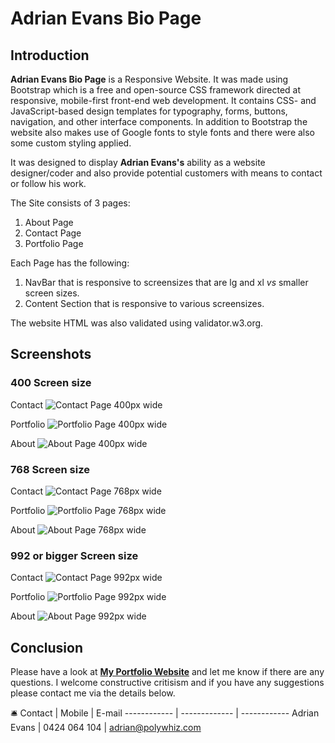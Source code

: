 # Adrian Evans Bio Page

## Introduction
**Adrian Evans Bio Page** is a Responsive Website. It was made using Bootstrap which is a free and open-source CSS framework directed at responsive, mobile-first front-end web development. It contains CSS- and JavaScript-based design templates for typography, forms, buttons, navigation, and other interface components. In addition to Bootstrap the website also makes use of Google fonts to style fonts and there were also some custom styling applied.

It was designed to display **Adrian Evans's** ability as a website designer/coder and also provide potential customers with means to contact or follow his work.

The Site consists of 3 pages:
1. About Page 
2. Contact Page
3. Portfolio Page

Each Page has the following:
1. NavBar that is responsive to screensizes that are lg and xl _vs_ smaller screen sizes. 
2. Content Section that is responsive to various screensizes.

The website HTML was also validated using validator.w3.org. 


## Screenshots 

### 400 Screen size

Contact
![Contact Page 400px wide](https://github.com/AdrianMEvans/Adrian-Evans/blob/main/assets/images/Contact-400.png?raw=true)

Portfolio
![Portfolio Page 400px wide](https://github.com/AdrianMEvans/Adrian-Evans/blob/main/assets/images/Portfolio-400.png?raw=true)

About
![About Page 400px wide](https://github.com/AdrianMEvans/Adrian-Evans/blob/main/assets/images/About-400.png?raw=true)

### 768 Screen size

Contact
![Contact Page 768px wide](https://github.com/AdrianMEvans/Adrian-Evans/blob/main/assets/images/Contact-768.png?raw=true)

Portfolio
![Portfolio Page 768px wide](https://github.com/AdrianMEvans/Adrian-Evans/blob/main/assets/images/Portfolio-768.png?raw=true)

About
![About Page 768px wide](https://github.com/AdrianMEvans/Adrian-Evans/blob/main/assets/images/About-768.png?raw=true)

### 992 or bigger Screen size

Contact
![Contact Page 992px wide](https://github.com/AdrianMEvans/Adrian-Evans/blob/main/assets/images/Contact-992.png?raw=true)

Portfolio
![Portfolio Page 992px wide](https://github.com/AdrianMEvans/Adrian-Evans/blob/main/assets/images/Portfolio-992.png?raw=true)

About
![About Page 992px wide](https://github.com/AdrianMEvans/Adrian-Evans/blob/main/assets/images/About-992.png?raw=true)

## Conclusion
Please have a look at **[My Portfolio Website](https://adrianmevans.github.io/Adrian-Evans/)** and let me know if there are any questions. I welcome constructive critisism and if you have any suggestions please contact me via the details below.

:bellhop_bell: 
Contact | Mobile | E-mail
------------ | ------------- | ------------
Adrian Evans | 0424 064 104 | adrian@polywhiz.com
